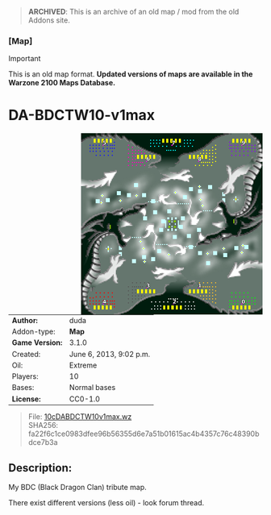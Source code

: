 > **ARCHIVED**: This is an archive of an old map / mod from the old Addons site.

### [Map]

> [!IMPORTANT]
> This is an old map format. **Updated versions of maps are available in the Warzone 2100 Maps Database.**

# DA-BDCTW10-v1max

<img src="./preview.jpg" align="right" />

| | |
| - | - |
| __Author:__ | duda |
| Addon-type: | __Map__ |
| __Game Version:__ | 3.1.0 |
| Created: | June 6, 2013, 9:02 p.m. |
| Oil: | Extreme |
| Players: | 10 |
| Bases: | Normal bases |
| __License:__ | CC0-1.0 |

> File: [10cDABDCTW10v1max.wz](https://github.com/Warzone2100/old-addons-site/raw/main/assets/215/10cDABDCTW10v1max.wz)  
> SHA256: fa22f6c1ce0983dfee96b56355d6e7a51b01615ac4b4357c76c48390bdce7b3a

## Description:

My BDC (Black Dragon Clan) tribute map.

There exist different versions (less oil) - look forum thread.

